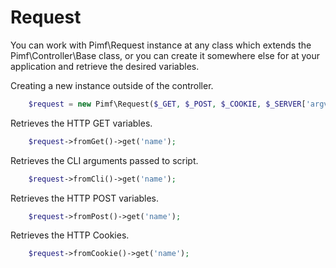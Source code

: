 # Request

You can work with Pimf\Request instance at any class which extends the Pimf\Controller\Base class, or you can create it somewhere else
for at your application and retrieve the desired variables.

Creating a new instance outside of the controller.

```php
    $request = new Pimf\Request($_GET, $_POST, $_COOKIE, $_SERVER['argv']);
```

Retrieves the HTTP GET variables.

```php
    $request->fromGet()->get('name');
```

Retrieves the CLI arguments passed to script.

```php
    $request->fromCli()->get('name');
```

Retrieves the HTTP POST variables.

```php
    $request->fromPost()->get('name');
```

Retrieves the HTTP Cookies.
```php
    $request->fromCookie()->get('name');
```
